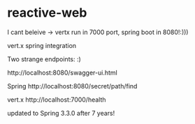 # reactive-web

I cant beleive -> vertx run in 7000 port, spring boot in 8080!:)))

vert.x spring integration

Two strange  endpoints: :)


http://localhost:8080/swagger-ui.html

Spring
http://localhost:8080/secret/path/find

vert.x
http://localhost:7000/health

updated to Spring 3.3.0 after 7 years!
